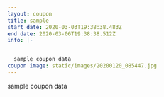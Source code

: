 ```yaml
---
layout: coupon
title: sample
start date: 2020-03-03T19:38:38.483Z
end date: 2020-03-06T19:38:38.512Z
info: |-


  sample coupon data
coupon image: static/images/20200120_085447.jpg
---
```


sample coupon data
